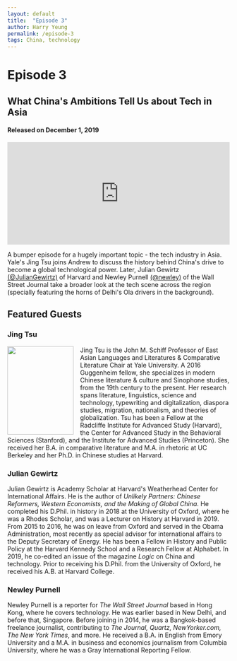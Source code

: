 ```yaml
---
layout: default
title:  "Episode 3"
author: Harry Yeung
permalink: /episode-3
tags: China, technology
---
```


# Episode 3
## What China's Ambitions Tell Us about Tech in Asia
#### Released on December 1, 2019

<iframe src="https://open.spotify.com/embed-podcast/episode/6MBMscCnWAj6shPKTnEKeF" width="100%" height="232" frameborder="0" allowtransparency="true" allow="encrypted-media"></iframe>

A bumper episode for a hugely important topic - the tech industry in Asia. Yale's Jing Tsu joins Andrew to discuss the history behind China's drive to become a global technological power. Later, Julian Gewirtz [(@JulianGewirtz)](https://twitter.com/juliangewirtz?lang=en) of Harvard and Newley Purnell [(@newley)](https://twitter.com/newley) of the Wall Street Journal take a broader look at the tech scene across the region (specially featuring the horns of Delhi's Ola drivers in the background).

## Featured Guests

### Jing Tsu

<html>
<head>
<style>
img {
  float: left;
}
</style>
</head>
<body>

<p><img src="https://user-images.githubusercontent.com/67763587/89765911-1d5bb180-daac-11ea-8236-760a0d572bab.png"
 style="width:150px;height:200px;margin-right:15px;">
Jing Tsu is the John M. Schiff Professor of East Asian Languages and Literatures & Comparative Literature Chair at Yale University. A 2016 Guggenheim fellow, she specializes in modern Chinese literature & culture and Sinophone studies, from the 19th century to the present. Her research spans literature, linguistics, science and technology, typewriting and digitalization, diaspora studies, migration, nationalism, and theories of globalization. Tsu has been a Fellow at the Radcliffe Institute for Advanced Study (Harvard), the Center for Advanced Study in the Behavioral Sciences (Stanford), and the Institute for Advanced Studies (Princeton). She received her B.A. in comparative literature and M.A. in rhetoric at UC Berkeley and her Ph.D. in Chinese studies at Harvard. </p>

</body>
</html>

### Julian Gewirtz

Julian Gewirtz is Academy Scholar at Harvard's Weatherhead Center for International Affairs. He is the author of <i>Unlikely Partners: Chinese Reformers, Western Economists, and the Making of Global China</i>. He completed his D.Phil. in history in 2018 at the University of Oxford, where he was a Rhodes Scholar, and was a Lecturer on History at Harvard in 2019. From 2015 to 2016, he was on leave from Oxford and served in the Obama Administration, most recently as special advisor for international affairs to the Deputy Secretary of Energy. He has been a Fellow in History and Public Policy at the Harvard Kennedy School and a Research Fellow at Alphabet. In 2019, he co-edited an issue of the magazine <i>Logic</i> on China and technology. Prior to receiving his D.Phil. from the University of Oxford, he received his A.B. at Harvard College. 

### Newley Purnell

Newley Purnell is a reporter for <i>The Wall Street Journal</i> based in Hong Kong, where he covers technology. He was earlier based in New Delhi, and before that, Singapore. Before joining in 2014, he was a Bangkok-based freelance journalist, contributing to <i>The Journal, Quartz, NewYorker.com, The New York Times</i>, and more. He received a B.A. in English from Emory University and a M.A. in business and economics journalism from Columbia University, where he was a Gray International Reporting Fellow.

